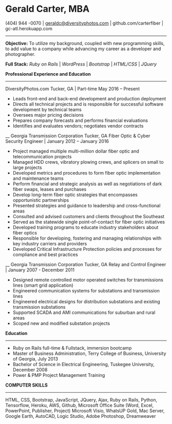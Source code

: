 # Gerald Carter, MBA
(404) 944 -0070 | geraldc@diversityphotos.com | github.com/carterfiber | gc-atl.herokuapp.com
_________________________________________
**Objective:** To utilize my background, coupled with new programming skills, to add value to a company while advancing my career as a developer and photographer.

**Full Stack:** *Ruby on Rails* | *WordPress* | *Bootstrap* | *HTML/CSS* | *JQuery*

**Professional Experience and Education**
_________________________________________
DiversityPhotos.com Tucker, GA | Part-time May 2016 – Present

- Leads front-end and back-end development and production deployment
- Directs all technical projects and is responsible for successful software development by technical teams
- Oversees major pricing decisions
- Prepares company forecasts and performs financial evaluations
- Identifies and evaluates vendors; negotiates vendor contracts

__
Georgia Transmission Corporation Tucker, GA
Fiber Optic & Cyber Security Engineer | January 2012 – January 2016

- Project managed multiple multi-million dollar fiber optic and telecommunication projects
- Managed HDD crews, vibratory plowing crews, and splicers on small to large projects
- Developed metrics and procedures to form fiber optic implementation and maintenance teams
- Perform financial and strategic analysis as well as negotiations of dark fiber swaps, leases and purchases
- Develop long-term fiber optic strategies that encompasses opportunistic partnerships
- Presented strategies and guidance to leadership and cross-functional areas
- Consulted and advised customers and clients throughout the Southeast
- Served as the statewide single point-of-contact for fiber optic initiatives
- Developed training programs to educate industry stakeholders about fiber optics
- Responsible for developing, fostering and managing relationships with key industry carriers and providers
- Developed Critical Infrastructure Protection policies and processes for compliance and best practices

__
Georgia Transmission Corporation Tucker, GA
Relay and Control Engineer | January 2007 - December 2011

- Designed remote controlled motor operated switches for transmissions lines (smart grid application)
- Engineered communication systems for substations and transmission lines
- Engineered electrical designs for distribution substations and existing transmission substations
- Supported SCADA and AMI communications for suburban and rural areas
- Scoped new and modified substation projects


**Education**
_________________________________________

- Ruby on Rails full-time & Fullstack, immersion bootcamp
- Master of Business Administration, Terry College of Business, University of Georgia, July 2013
- Bachelor of Science in Electrical Engineering, Tuskegee University, December 2008
- Power & PMP Project Management Training


**COMPUTER SKILLS**
_________________________________________

HTML, CSS, Bootstrap, JavaScript, JQuery, Ajax, Ruby on Rails, Python, Tensorflow, Heroku, AWS, Github, Microsoft Office Suite (Word, Excel, PowerPoint, Publisher, Project) Microsoft Visio, WhatsUP Gold, Mac Server, Google Earth, AutoCAD, Logic Studio, Adobe Photoshop, Dreamweaver